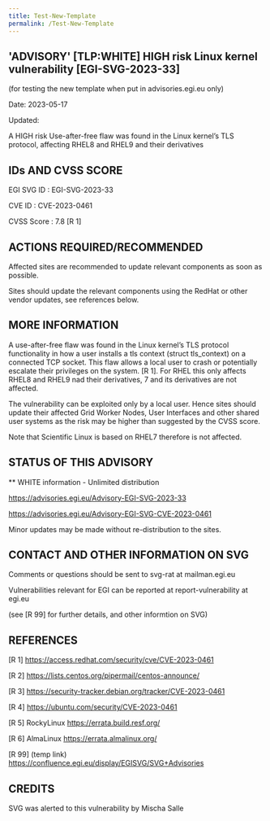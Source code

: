 ```yaml
---
title: Test-New-Template
permalink: /Test-New-Template
---
```


##  'ADVISORY' [TLP:WHITE] HIGH risk Linux kernel vulnerability [EGI-SVG-2023-33]

(for testing the new template when put in advisories.egi.eu only)

Date: 2023-05-17

Updated:

A HIGH risk Use-after-free flaw was found in the Linux kernel’s TLS protocol, affecting RHEL8 and RHEL9 and their derivatives

## IDs AND CVSS SCORE

EGI SVG ID : EGI-SVG-2023-33

CVE ID     : CVE-2023-0461

CVSS Score : 7.8 [R 1]


## ACTIONS REQUIRED/RECOMMENDED

Affected sites are recommended to update relevant components as soon as possible.

Sites should update the relevant components using the RedHat or other vendor updates, see references below.

## MORE INFORMATION

A use-after-free flaw was found in the Linux kernel’s TLS protocol functionality in how a user installs a tls context (struct tls_context) on a connected TCP socket. This flaw allows a local user to crash or potentially escalate their privileges on the system. [R 1]. For RHEL this only affects RHEL8 and RHEL9 nad their derivatives, 7 and its derivatives are not affected.

The vulnerability can be exploited only by a local user. Hence sites should update their affected Grid Worker Nodes, User Interfaces and other shared user systems as the risk may be higher than suggested by the CVSS score.

Note that Scientific Linux is based on RHEL7 therefore is not affected.

## STATUS OF THIS ADVISORY

** WHITE information - Unlimited distribution

https://advisories.egi.eu/Advisory-EGI-SVG-2023-33

https://advisories.egi.eu/Advisory-EGI-SVG-CVE-2023-0461

Minor updates may be made without re-distribution to the sites.


## CONTACT AND OTHER INFORMATION ON SVG

Comments or questions should be sent to
	svg-rat at mailman.egi.eu

Vulnerabilities relevant for EGI can be reported at
	report-vulnerability at egi.eu

(see [R 99] for further details, and other informtion on SVG)

## REFERENCES

[R 1] https://access.redhat.com/security/cve/CVE-2023-0461

[R 2] https://lists.centos.org/pipermail/centos-announce/

[R 3] https://security-tracker.debian.org/tracker/CVE-2023-0461

[R 4] https://ubuntu.com/security/CVE-2023-0461

[R 5] RockyLinux https://errata.build.resf.org/

[R 6] AlmaLinux https://errata.almalinux.org/

[R 99] <info on SVG> (temp link) https://confluence.egi.eu/display/EGISVG/SVG+Advisories

## CREDITS

SVG was alerted to this vulnerability by Mischa Salle
